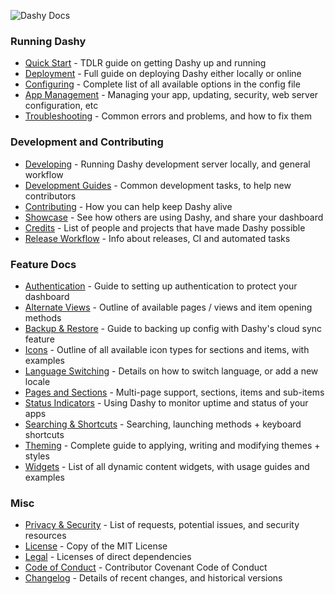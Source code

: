 ![Dashy Docs](https://i.ibb.co/4mdNf7M/heading-docs.png)

### Running Dashy
- [Quick Start](/docs/quick-start) - TDLR guide on getting Dashy up and running
- [Deployment](/docs/deployment) - Full guide on deploying Dashy either locally or online
- [Configuring](/docs/configuring) - Complete list of all available options in the config file
- [App Management](/docs/management) - Managing your app, updating, security, web server configuration, etc
- [Troubleshooting](/docs/troubleshooting) - Common errors and problems, and how to fix them

### Development and Contributing 
- [Developing](/docs/developing) - Running Dashy development server locally, and general workflow
- [Development Guides](/docs/development-guides) - Common development tasks, to help new contributors
- [Contributing](/docs/contributing) - How you can help keep Dashy alive
- [Showcase](/docs/showcase) - See how others are using Dashy, and share your dashboard
- [Credits](/docs/credits) - List of people and projects that have made Dashy possible
- [Release Workflow](/docs/release-workflow) - Info about releases, CI and automated tasks

### Feature Docs
- [Authentication](/docs/authentication) - Guide to setting up authentication to protect your dashboard
- [Alternate Views](/docs/alternate-views) - Outline of available pages / views and item opening methods
- [Backup & Restore](/docs/backup-restore) - Guide to backing up config with Dashy's cloud sync feature
- [Icons](/docs/icons) - Outline of all available icon types for sections and items, with examples
- [Language Switching](/docs/multi-language-support) - Details on how to switch language, or add a new locale
- [Pages and Sections](/docs/pages-and-sections) - Multi-page support, sections, items and sub-items
- [Status Indicators](/docs/status-indicators) - Using Dashy to monitor uptime and status of your apps
- [Searching  & Shortcuts](/docs/searching) - Searching, launching methods + keyboard shortcuts
- [Theming](/docs/theming) - Complete guide to applying, writing and modifying themes + styles
- [Widgets](/docs/widgets) - List of all dynamic content widgets, with usage guides and examples

### Misc
- [Privacy & Security](/docs/privacy) - List of requests, potential issues, and security resources
- [License](/LICENSE) - Copy of the MIT License
- [Legal](/.github/LEGAL) - Licenses of direct dependencies
- [Code of Conduct](/.github/CODE_OF_CONDUCT) - Contributor Covenant Code of Conduct
- [Changelog](/.github/CHANGELOG) - Details of recent changes, and historical versions
